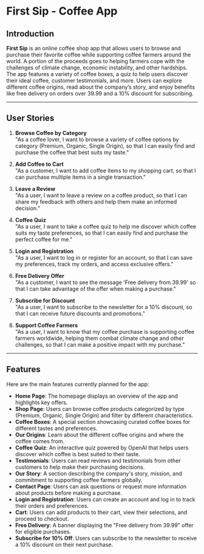 
# First Sip - Coffee App

## Introduction
**First Sip** is an online coffee shop app that allows users to browse and purchase their favorite coffee while supporting coffee farmers around the world. A portion of the proceeds goes to helping farmers cope with the challenges of climate change, economic instability, and other hardships. The app features a variety of coffee boxes, a quiz to help users discover their ideal coffee, customer testimonials, and more. Users can explore different coffee origins, read about the company’s story, and enjoy benefits like free delivery on orders over 39.99 and a 10% discount for subscribing.

---

## User Stories


1. **Browse Coffee by Category**  
   "As a coffee lover, I want to browse a variety of coffee options by category (Premium, Organic, Single Origin), so that I can easily find and purchase the coffee that best suits my taste."

2. **Add Coffee to Cart**  
   "As a customer, I want to add coffee items to my shopping cart, so that I can purchase multiple items in a single transaction."

3. **Leave a Review**  
   "As a user, I want to leave a review on a coffee product, so that I can share my feedback with others and help them make an informed decision."

4. **Coffee Quiz**  
   "As a user, I want to take a coffee quiz to help me discover which coffee suits my taste preferences, so that I can easily find and purchase the perfect coffee for me."

5. **Login and Registration**  
   "As a user, I want to log in or register for an account, so that I can save my preferences, track my orders, and access exclusive offers."

6. **Free Delivery Offer**  
   "As a customer, I want to see the message 'Free delivery from 39.99' so that I can take advantage of the offer when making a purchase."

7. **Subscribe for Discount**  
   "As a user, I want to subscribe to the newsletter for a 10% discount, so that I can receive future discounts and promotions."

8. **Support Coffee Farmers**  
   "As a user, I want to know that my coffee purchase is supporting coffee farmers worldwide, helping them combat climate change and other challenges, so that I can make a positive impact with my purchase."

---

## Features
Here are the main features currently planned for the app:

- **Home Page**: The homepage displays an overview of the app and highlights key offers.
- **Shop Page**: Users can browse coffee products categorized by type (Premium, Organic, Single Origin) and filter by different characteristics.
- **Coffee Boxes**: A special section showcasing curated coffee boxes for different tastes and preferences.
- **Our Origins**: Learn about the different coffee origins and where the coffee comes from.
- **Coffee Quiz**: An interactive quiz powered by OpenAI that helps users discover which coffee is best suited to their taste.
- **Testimonials**: Users can read reviews and testimonials from other customers to help make their purchasing decisions.
- **Our Story**: A section describing the company's story, mission, and commitment to supporting coffee farmers globally.
- **Contact Page**: Users can ask questions or request more information about products before making a purchase.
- **Login and Registration**: Users can create an account and log in to track their orders and preferences.
- **Cart**: Users can add products to their cart, view their selections, and proceed to checkout.
- **Free Delivery**: A banner displaying the "Free delivery from 39.99" offer for eligible purchases.
- **Subscribe for 10% Off**: Users can subscribe to the newsletter to receive a 10% discount on their next purchase.

